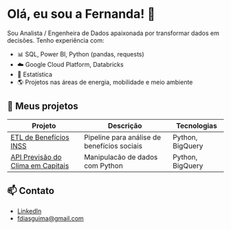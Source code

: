 # Olá, eu sou a Fernanda! 👋

Sou Analista / Engenheira de Dados apaixonada por transformar dados em decisões. Tenho experiência com:

- 📊 SQL, Power BI, Python (pandas, requests)
- ☁️ Google Cloud Platform, Databricks
- 🧠 Estatística
- 🌎 Projetos nas áreas de energia, mobilidade e meio ambiente

## 🚀 Meus projetos

| Projeto | Descrição | Tecnologias |
|--------|-----------|-------------|
| [ETL de Benefícios INSS](https://github.com/fdg-fer/benef-concedidos-inss) | Pipeline para análise de benefícios sociais | Python, BigQuery |
| [API Previsão do Clima em Capitais ](https://github.com/fdg-fer/api-previsao-clima-capitais) | Manipulacão de dados com Python | Python, BigQuery |

## 📫 Contato

- [LinkedIn](https://linkedin.com/in/fernanda)
- fdiasguima@gmail.com
